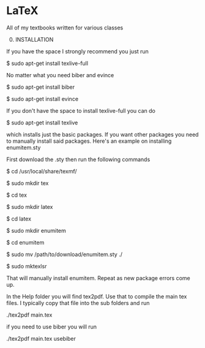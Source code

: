 # LaTeX

All of my textbooks written for various classes

0. INSTALLATION

If you have the space I strongly recommend you just run

$ sudo apt-get install texlive-full

No matter what you need biber and evince

$ sudo apt-get install biber

$ sudo apt-get install evince

If you don't have the space to install texlive-full you can do

$ sudo apt-get install texlive

which installs just the basic packages. If you want other packages you need to manually 
install said packages. Here's an example on installing enumitem.sty

First download the .sty
then run the following commands

$ cd /usr/local/share/texmf/

$ sudo mkdir tex

$ cd tex

$ sudo mkdir latex

$ cd latex

$ sudo mkdir enumitem

$ cd enumitem

$ sudo mv /path/to/download/enumitem.sty ./

$ sudo mktexlsr

That will manually install enumitem. Repeat as new package errors come up.

In the Help folder you will find tex2pdf. Use that to compile the main tex files. I typically copy that file into the sub folders and run 

./tex2pdf main.tex

if you need to use biber you will run 

./tex2pdf main.tex usebiber